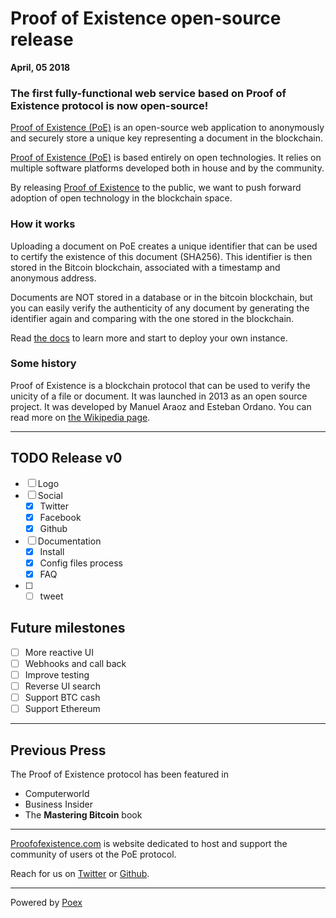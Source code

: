 # Proof of Existence open-source release

**April, 05 2018**

### The first fully-functional web service based on Proof of Existence protocol is now open-source!

[Proof of Existence (PoE)](http://proofofexistence.com) is an open-source web application to anonymously and securely store a unique key representing a document in the blockchain.

[Proof of Existence (PoE)](http://proofofexistence.com) is based entirely on open technologies. It relies on multiple software platforms developed both in house and by the community.

By releasing [Proof of Existence](http://proofofexistence.com) to the public, we want to push forward adoption of open technology in the blockchain space.

### How it works

Uploading a document on PoE creates a unique identifier that can be used to certify the existence of this document (SHA256). This identifier is then stored in the Bitcoin blockchain, associated with a timestamp and anonymous address.

Documents are NOT stored in a database or in the bitcoin blockchain, but you can easily verify the authenticity of any document by generating the identifier again and comparing with the one stored in the blockchain.

Read [the docs](http://proofofexistence.github.io) to learn more and start to deploy your own instance.

### Some history

Proof of Existence is a blockchain protocol that can be used to verify the unicity of a file or document. It was launched in 2013 as an open source project. It was developed by Manuel Araoz and Esteban Ordano. You can read more on [the Wikipedia page](https://en.wikipedia.org/wiki/Proof_of_Existence).

---

## TODO Release v0

- [ ] Logo
- [ ] Social
  - [X] Twitter
  - [X] Facebook
  - [X] Github
- [ ] Documentation
  - [X] Install
  - [X] Config files process
  - [X] FAQ
- [ ]
  - [ ] tweet

## Future milestones

- [ ] More reactive UI
- [ ] Webhooks and call back
- [ ] Improve testing
- [ ] Reverse UI search
- [ ] Support BTC cash
- [ ] Support Ethereum

---

## Previous Press

The Proof of Existence protocol has been featured in

* Computerworld
* Business Insider
* The **Mastering Bitcoin** book

---

[Proofofexistence.com](http://proofofexistence.com) is website dedicated to host and support the community of users ot the PoE protocol.

Reach for us on [Twitter](https://twitter.com/profxstence) or [Github](https://github.com/proofofexistence).

---

Powered by [Poex](https://poex.io)
